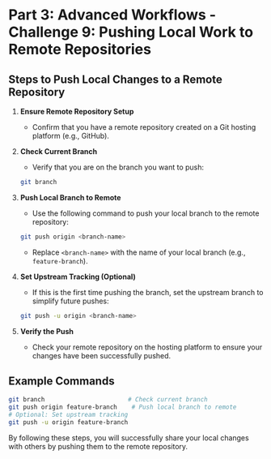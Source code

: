 
# Part 3: Advanced Workflows - Challenge 9: Pushing Local Work to Remote Repositories

## Steps to Push Local Changes to a Remote Repository

1. **Ensure Remote Repository Setup**
   - Confirm that you have a remote repository created on a Git hosting platform (e.g., GitHub).

2. **Check Current Branch**
   - Verify that you are on the branch you want to push:
   ```bash
   git branch
   ```

3. **Push Local Branch to Remote**
   - Use the following command to push your local branch to the remote repository:
   ```bash
   git push origin <branch-name>
   ```
   - Replace `<branch-name>` with the name of your local branch (e.g., `feature-branch`).

4. **Set Upstream Tracking (Optional)**
   - If this is the first time pushing the branch, set the upstream branch to simplify future pushes:
   ```bash
   git push -u origin <branch-name>
   ```

5. **Verify the Push**
   - Check your remote repository on the hosting platform to ensure your changes have been successfully pushed.

## Example Commands
```bash
git branch                       # Check current branch
git push origin feature-branch    # Push local branch to remote
# Optional: Set upstream tracking
git push -u origin feature-branch
```

By following these steps, you will successfully share your local changes with others by pushing them to the remote repository.
